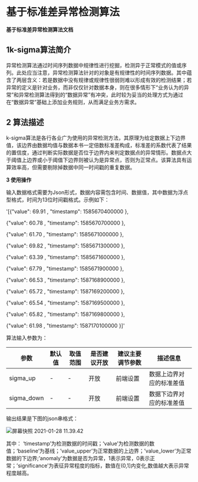 # 基于标准差异常检测算法

**基于标准差异常检测算法文档** 

## 1k-sigma算法简介

异常检测算法通过时间序列数据中规律性进行挖掘，检测异于正常模式的值或序列。此处应当注意，异常检测算法针对的对象是有规律性的时间序列数据。其中蕴含了两层含义：若是数据中没有规律或规律性很弱则难以形成有效的检测结果；若异常的定义是针对业务，而非仅仅针对数据本身，则在很多情形下“业务认为的异常”和异常检测算法得到的“数据异常”有冲突，此时较为妥当的处理方式为通过在“数据异常”基础上添加业务规则，从而满足业务方需求。

## 2 算法描述

k-sigma算法是各行各业广为使用的异常检测方法，其原理为给定数据上下边界值，该边界由数据均值与数据本书一定倍数标准差构成，标准差的系数代表了结果的置信度，通过判断实际数据是否位于边界内来判定数据点的异常情形。数据点大于阈值上边界或小于阈值下边界则被认为是异常点，否则为正常点。该算法具有运算效率高，但需要剔除掉数据中同一时间戳的重复数据。

**3 使用操作** 

输入数据格式需要为Json形式，数据内容需包含时间、数据值，其中数据为浮点型格式，时间为13位时间戳格式。示例如下：

'[{"value": 69.91 , "timestamp": 1585670400000 },

{"value": 60.78 , "timestamp": 1585670700000 },

{"value": 61.70 , "timestamp": 1585671000000 },

{"value": 69.82 , "timestamp": 1585671300000 },

{"value": 63.39 , "timestamp": 1585671600000 },

{"value": 67.79 , "timestamp": 1585671900000 },

{"value": 66.53 , "timestamp": 1587168900000 },

{"value": 65.72 , "timestamp": 1587169200000 },

{"value": 65.54 , "timestamp": 1587169500000 },

{"value": 65.82 , "timestamp": 1587169800000 },

{"value": 61.98 , "timestamp": 1587170100000 }]'

算法输入参数为：

|**参数** |**默认值** |**取值范围** |**是否建议开放** |**建议主要调节参数** |**描述信息** |
|---|---|---|---|---|---|
|sigma_up|-|-|开放|前端设置|数据上边界对应的标准差值|
|sigma_down|-|-|开放|前端设置|数据下边界对应的标准差值|



输出结果是下图的json串格式：

![屏幕快照 2021-01-28 11.39.42](/images/x7BPm89tbrTri8KSUYacgP.png)

其中： ‘timestamp’为检测数据的时间戳；‘value’为检测数据的数值；‘baseline’为基线；’value_upper’为正常数据的上边界；’value_lower’为正常数据的下边界;’anomaly’为数据是否为异常，1表示异常，0表示正常；’significance’为表征异常程度的指标，数值在(0,1]内变化,数值越大表示异常程度越高。

